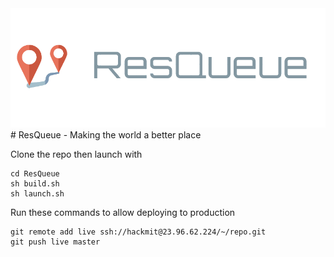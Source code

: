 <img src="logo.png" alt="ResQueue Logo"/>
# ResQueue - Making the world a better place

Clone the repo then launch with
```
cd ResQueue
sh build.sh
sh launch.sh
```

Run these commands to allow deploying to production


```
git remote add live ssh://hackmit@23.96.62.224/~/repo.git
git push live master
```

